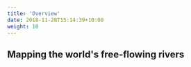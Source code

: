 ```yaml
---
title: 'Overview'
date: 2018-11-28T15:14:39+10:00
weight: 10
---
```


## Mapping the world's free-flowing rivers